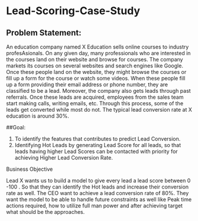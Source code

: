 # Lead-Scoring-Case-Study

## Problem Statement:
An education company named X Education sells online courses to industry profesAsionals. On any given day, many professionals who are interested in 
the courses land on their website and browse for courses.
The company markets its courses on several websites and search engines like Google. Once these people land on the website, 
they might browse the courses or fill up a form for the course or watch some videos. When these people fill up a form providing their email address or phone number, 
they are classified to be a lead. Moreover, the company also gets leads through past referrals. Once these leads are acquired, employees from the sales team start making calls, 
writing emails, etc. Through this process, some of the leads get converted while most do not. The typical lead conversion rate at X education is around 30%. 

##Goal: 
1. To identify the features that contributes to predict Lead Conversion. 
2. Identifying Hot Leads by generating Lead Score for all leads, so that leads having higher Lead Scores can be contacted with priority for achieving Higher Lead Conversion Rate.

Business Objective

Lead X wants us to build a model to give every lead a lead score between 0 -100 . So that they can identify the Hot leads and increase their conversion rate as well. The CEO want to achieve a lead conversion rate of 80%. They want the model to be able to handle future constraints as well like Peak time actions required, how to utilize full man power and after achieving target what should be the approaches.

